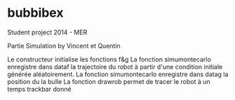 bubbibex
========

Student project 2014 - MER


Partie Simulation by Vincent et Quentin

Le constructeur initialise les fonctions f&g
La fonction simumontecarlo enregistre dans dataf la trajectoire du robot à partir d'une condition initiale générée aléatoirement.
La fonction simumontecarlo enregistre dans datag la position du la bulle
La fonction drawrob permet de tracer le robot à un temps trackbar donné
